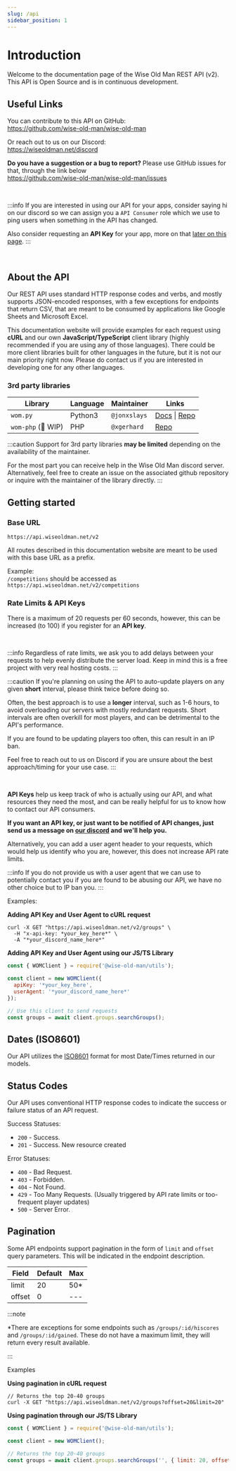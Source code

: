 ```yaml
---
slug: /api
sidebar_position: 1
---
```


# Introduction

Welcome to the documentation page of the Wise Old Man REST API (v2). This API is Open Source and is in continuous development.

## Useful Links

You can contribute to this API on GitHub: <br />
https://github.com/wise-old-man/wise-old-man

Or reach out to us on our Discord: <br />
https://wiseoldman.net/discord

**Do you have a suggestion or a bug to report?** Please use GitHub issues for that, through the link below <br />
https://github.com/wise-old-man/wise-old-man/issues

<br />

:::info
If you are interested in using our API for your apps, consider saying hi on our discord so we can assign you a `API Consumer` role which
we use to ping users when something in the API has changed.

Also consider requesting an **API Key** for your app, more on that [later on this page](/#rate-limits--api-keys).
:::

<br />

## About the API

Our REST API uses standard HTTP response codes and verbs, and mostly supports JSON-encoded responses, with a few exceptions for endpoints that return CSV, that are meant to be consumed by applications like Google Sheets and Microsoft Excel.

This documentation website will provide examples for each request using **cURL** and our own **JavaScript/TypeScript** client library (highly recommended if you are using any of those languages). There could be more client libraries built for other languages in the future, but it is not our main priority right now. Please do contact us if you are interested in developing one for any other languages.

### 3rd party libraries

| Library  | Language | Maintainer   | Links                                                                                            |
| -------- | -------- | ------------ | ------------------------------------------------------------------------------------------------ |
| `wom.py` | Python3  | `@jonxslays` | [Docs](https://jonxslays.github.io/wom.py/stable) \| [Repo](https://github.com/jonxslays/wom.py) |
| `wom-php` (🚧 WIP) | PHP | `@xgerhard` | [Repo](https://github.com/xgerhard/wom-php) |


:::caution
Support for 3rd party libraries **may be limited** depending on the availability of the maintainer.

For the most part you can receive help in the Wise Old Man discord server. Alternatively, feel free to
create an issue on the associated github repository or inquire with the maintainer of the library directly.
:::

## Getting started

### Base URL

```
https://api.wiseoldman.net/v2
```

All routes described in this documentation website are meant to be used with this base URL as a prefix.

Example: <br />
`/competitions` should be accessed as `https://api.wiseoldman.net/v2/competitions`

### Rate Limits & API Keys

There is a maximum of 20 requests per 60 seconds, however, this can be increased (to 100) if you register for an **API key**.

<br />

:::info
Regardless of rate limits, we ask you to add delays between your requests to help evenly distribute the server load. Keep in mind this is a free project with very real hosting costs.
:::

:::caution
If you're planning on using the API to auto-update players on any given **short** interval, please think twice before doing so.

Often, the best approach is to use a **longer** interval, such as 1-6 hours, to avoid overloading our servers with mostly redundant requests. Short intervals are often overkill for most players, and can be detrimental to the API's performance.

If you are found to be updating players too often, this can result in an IP ban.

Feel free to reach out to us on Discord if you are unsure about the best approach/timing for your use case.
:::

<br />

**API Keys** help us keep track of who is actually using our API, and what resources they need the most, and can be really helpful for us to know how to contact our API consumers.

**If you want an API key, or just want to be notified of API changes, just send us a message on [our discord](https://wiseoldman.net/discord) and we'll help you.**

Alternatively, you can add a user agent header to your requests, which would help us identify who you are, however, this does not increase API rate limits.

:::info
If you do not provide us with a user agent that we can use to potentially contact you if you are found to be abusing our API, we have no other choice but to IP ban you.
:::

Examples:

**Adding API Key and User Agent to cURL request**

```
curl -X GET "https://api.wiseoldman.net/v2/groups" \
  -H "x-api-key: *your_key_here*" \
  -A "*your_discord_name_here*"
```

**Adding API Key and User Agent using our JS/TS Library**

```javascript
const { WOMClient } = require('@wise-old-man/utils');

const client = new WOMClient({
  apiKey: '*your_key_here',
  userAgent: '*your_discord_name_here*'
});

// Use this client to send requests
const groups = await client.groups.searchGroups();
```

## Dates (ISO8601)

Our API utilizes the [ISO8601](https://en.wikipedia.org/wiki/ISO_8601) format for most Date/Times returned in our models.

## Status Codes

Our API uses conventional HTTP response codes to indicate the success or failure status of an API request.

Success Statuses:

- `200` - Success.
- `201` - Success. New resource created

Error Statuses:

- `400` - Bad Request.
- `403` - Forbidden.
- `404` - Not Found.
- `429` - Too Many Requests. (Usually triggered by API rate limits or too-frequent player updates)
- `500` - Server Error.

## Pagination

Some API endpoints support pagination in the form of `limit` and `offset` query parameters. This will be indicated in the endpoint description.

| Field  | Default | Max  |
| ------ | ------- | ---- |
| limit  | 20      | 50\* |
| offset | 0       | ---  |

:::note

\*There are exceptions for some endpoints such as `/groups/:id/hiscores` and `/groups/:id/gained`. These do not have a maximum limit, they will return every result available.

:::

Examples

**Using pagination in cURL request**

```
// Returns the top 20-40 groups
curl -X GET "https://api.wiseoldman.net/v2/groups?offset=20&limit=20"
```

**Using pagination through our JS/TS Library**

```javascript
const { WOMClient } = require('@wise-old-man/utils');

const client = new WOMClient();

// Returns the top 20-40 groups
const groups = await client.groups.searchGroups('', { limit: 20, offset: 20 });
```
